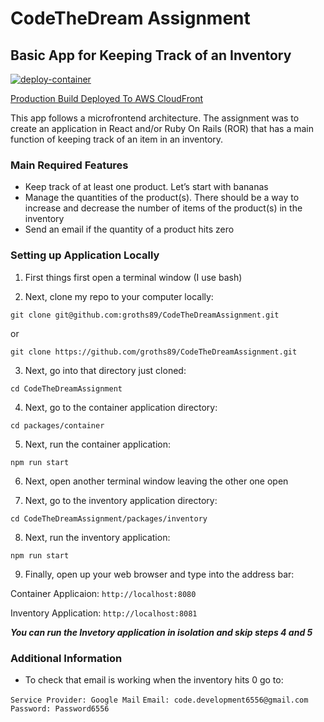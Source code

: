 # CodeTheDream Assignment
## Basic App for Keeping Track of an Inventory

[![deploy-container](https://github.com/groths89/CodeTheDreamAssignment/actions/workflows/container.yml/badge.svg)](https://github.com/groths89/CodeTheDreamAssignment/actions/workflows/container.yml)

[Production Build Deployed To AWS CloudFront](https://d12sb7coequl74.cloudfront.net/)

This app follows a microfrontend architecture. The assignment was to create an application in React and/or Ruby On Rails (ROR) that has a main function of keeping track of an item in an inventory.

### Main Required Features

- Keep track of at least one product. Let’s start with bananas
- Manage the quantities of the product(s). There should be a way to increase and decrease the number of items of the product(s) in the inventory
- Send an email if the quantity of a product hits zero

### Setting up Application Locally

1. First things first open a terminal window (I use bash)

2. Next, clone my repo to your computer locally:

```git clone git@github.com:groths89/CodeTheDreamAssignment.git```

or

```git clone https://github.com/groths89/CodeTheDreamAssignment.git```

3. Next, go into that directory just cloned:

```cd CodeTheDreamAssignment```

4. Next, go to the container application directory:

```cd packages/container```

5. Next, run the container application:

```npm run start```

6. Next, open another terminal window leaving the other one open

7. Next, go to the inventory application directory:

```cd CodeTheDreamAssignment/packages/inventory```

8. Next, run the inventory application:

```npm run start```

9. Finally, open up your web browser and type into the address bar:

Container Applicaion: ```http://localhost:8080```

Inventory Application: ```http://localhost:8081```

***You can run the Invetory application in isolation and skip steps 4 and 5***

### Additional Information

- To check that email is working when the inventory hits 0 go to:

```Service Provider: Google Mail```
```Email: code.development6556@gmail.com```
```Password: Password6556```
